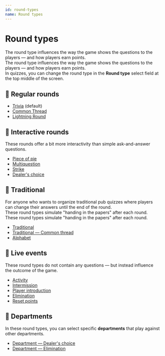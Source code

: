 ```yaml
---
id: round-types
name: Round types
---
```


# Round types

The round type influences the way the game shows the questions to the players — and how players earn points.\
The round type influences the way the game shows the questions to the players — and how players earn points.\
In quizzes, you can change the round type in the **Round type** select field at the top middle of the screen.

## 🧠 Regular rounds

- [Trivia](011-trivia.md) (default)
- [Common Thread](012-common-thread.md)
- [Lightning Round](013-lightning-round.md)

## 🤹 Interactive rounds

These rounds offer a bit more interactivity than simple ask-and-answer questions.

- [Piece of pie](021-piece-of-pie.md)
- [Multiquestion](022-multiquestion.md)
- [Strike](023-strike.md)
- [Dealer's choice](024-dealers-choice.md)

## 🍺 Traditional

For anyone who wants to organize traditional pub quizzes where players can change their answers until the end of the round.\
These round types simulate "handing in the papers" after each round.\
These round types simulate "handing in the papers" after each round.

- [Traditional](030-traditional.md)
- [Traditional — Common thread](031-traditional-ct.md)
- [Alphabet](032-alphabet.md)

## 🎉 Live events

These round types do not contain any questions — but instead influence the outcome of the game.

- [Activity](040-activity.md)
- [Intermission](060-intermission.md)
- [Player introduction](061-player-introduction.md)
- [Elimination](050-elimination.md)
- [Reset points](051-reset-points.md)

## 🏢 Departments

In these round types, you can select specific **departments** that play against other departments.

- [Department — Dealer's choice](070-departments-dealers-choice.md)
- [Department — Elimination](071-departments-elimination.md)
